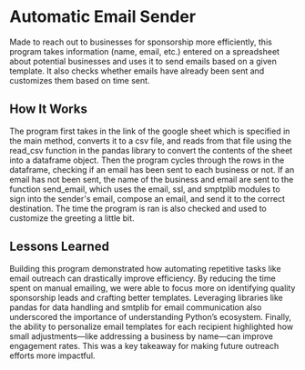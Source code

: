 # Automatic Email Sender
Made to reach out to businesses for sponsorship more efficiently, this program takes information (name, email, etc.) entered on a spreadsheet about potential businesses and uses it to send emails based on a given template. It also checks whether emails have already been sent and customizes them based on time sent.

## How It Works 
The program first takes in the link of the google sheet which is specified in the main method, converts it to a csv file, and reads from that file using the read_csv function in the pandas library to convert the contents of the sheet into a dataframe object. Then the program cycles through the rows in the dataframe, checking if an email has been sent to each business or not. If an email has not been sent, the name of the business and email are sent to the function send_email, which uses the email, ssl, and smptplib modules to sign into the sender's email, compose an email, and send it to the correct destination. The time the program is ran is also checked and used to customize the greeting a little bit. 

## Lessons Learned
Building this program demonstrated how automating repetitive tasks like email outreach can drastically improve efficiency. By reducing the time spent on manual emailing, we were able to focus more on identifying quality sponsorship leads and crafting better templates. Leveraging libraries like pandas for data handling and smtplib for email communication also underscored the importance of understanding Python’s ecosystem. Finally, the ability to personalize email templates for each recipient highlighted how small adjustments—like addressing a business by name—can improve engagement rates. This was a key takeaway for making future outreach efforts more impactful.
